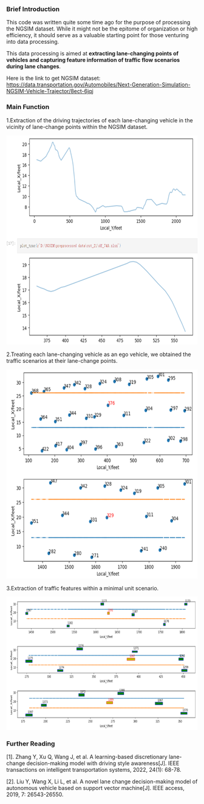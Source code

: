 ### Brief Introduction

This code was written quite some time ago for the purpose of processing the NGSIM dataset. While it might not be the epitome of organization or high efficiency, it should serve as a valuable starting point for those venturing into data processing.

This data processing is aimed at **extracting lane-changing points of vehicles and capturing feature information of traffic flow scenarios during lane changes**.

Here is the link to get NGSIM dataset: https://data.transportation.gov/Automobiles/Next-Generation-Simulation-NGSIM-Vehicle-Trajector/8ect-6jqj

### Main Function

1.Extraction of the driving trajectories of each lane-changing vehicle in the vicinity of lane-change points within the NGSIM dataset.



<div align=center><img width="650" height="550" src="https://github.com/YimingShu-teay/utils-for-NGSIM-data-process/blob/main/fig/fig2.png"/></div>



2.Treating each lane-changing vehicle as an ego vehicle, we obtained the traffic scenarios at their lane-change points.

<div align=center><img width="650" height="550" src="https://github.com/YimingShu-teay/utils-for-NGSIM-data-process/blob/main/fig/fig3.png"/></div>



3.Extraction of traffic features within a minimal unit scenario.

<div align=center><img width="650" height="350" src="https://github.com/YimingShu-teay/utils-for-NGSIM-data-process/blob/main/fig/fig1.png"/></div>



### Further Reading

[1]. Zhang Y, Xu Q, Wang J, et al. A learning-based discretionary lane-change decision-making model with driving style awareness[J]. IEEE transactions on intelligent transportation systems, 2022, 24(1): 68-78.

[2]. Liu Y, Wang X, Li L, et al. A novel lane change decision-making model of autonomous vehicle based on support vector machine[J]. IEEE access, 2019, 7: 26543-26550.